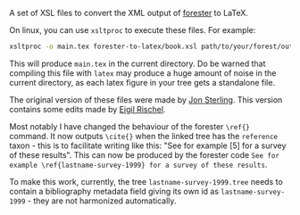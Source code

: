 A set of XSL files to convert the XML output of [forester](https://www.jonmsterling.com/jms-005P.xml) to LaTeX.

On linux, you can use `xsltproc` to execute these files. For example:

```bash
xsltproc -o main.tex forester-to-latex/book.xsl path/to/your/forest/output/index.xml
```

This will produce `main.tex` in the current directory.
Do be warned that compiling this file with `latex` may produce a huge amount of noise in the current directory, as each latex figure in your tree gets a standalone file.

The original version of these files were made by [Jon Sterling](https://www.jonmsterling.com/index.xml). This version contains some edits made by [Eigil Rischel](https://erischel.com).

Most notably I have changed the behaviour of the forester `\ref{}` command. It now outputs `\cite{}` when the linked tree has the `reference` taxon - this is to facilitate writing like this: "See for example [5] for a survey of these results". This can now be produced by the forester code `See for example \ref{lastname-survey-1999} for a survey of these results`.

To make this work, currently, the tree `lastname-survey-1999.tree` needs to contain a bibliography metadata field giving its own id as `lastname-survey-1999` - they are not harmonized automatically.